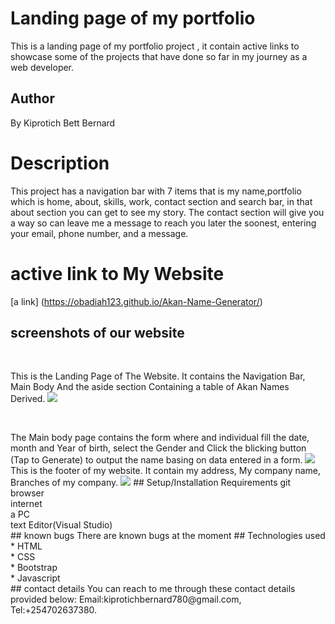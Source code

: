 # Landing page of my portfolio
This is a landing page of my portfolio project , it contain active links to showcase some of the projects that have done so far in my journey as a web developer.
## Author
By Kiprotich Bett Bernard
# Description
This project has a navigation bar with 7 items that is my name,portfolio which is home, about, skills, work, contact section and search bar, in that about section you can get to see my story.
The contact section will give you a  way so can leave me a message to reach you later the soonest, entering your email, phone number, and a message.
# active link to My Website
[a link] (https://obadiah123.github.io/Akan-Name-Generator/)
## screenshots of our website
<p>&nbsp;</p>
This is the Landing Page of The Website. It contains the Navigation Bar, Main Body And the aside section Containing a table of Akan Names Derived.
<image src= "assets/images/landing.png">
<p>&nbsp;</p>
The Main body page contains the form where and individual fill the date, month and Year of birth, select the Gender and Click the blicking button (Tap to Generate) to output the name basing on data entered in a form.
<image src= "assets/images/mainpage.png">
This is the footer of my website. It contain my address, My company name, Branches of my company.
<image src= "assets/images/footer.png">
## Setup/Installation Requirements
git <br>
browser <br>
internet <br>
a PC <br>
text Editor(Visual Studio) <br>
## known bugs
There are known bugs at the moment
## Technologies used <br>
* HTML <br>
* CSS <br>
* Bootstrap <br>
* Javascript <br>
## contact details
You can reach to me through these contact details provided below: Email:kiprotichbernard780@gmail.com, Tel:+254702637380.